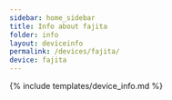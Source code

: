 ```yaml
---
sidebar: home_sidebar
title: Info about fajita
folder: info
layout: deviceinfo
permalink: /devices/fajita/
device: fajita
---
```

{% include templates/device_info.md %}
